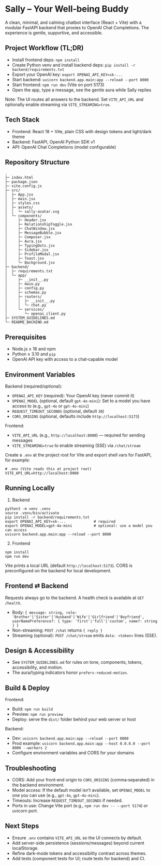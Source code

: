 # Sally – Your Well‑being Buddy

A clean, minimal, and calming chatbot interface (React + Vite) with a modular FastAPI backend that proxies to OpenAI Chat Completions. The experience is gentle, supportive, and accessible.

## Project Workflow (TL;DR)
- Install frontend deps: `npm install`
- Create Python venv and install backend deps: `pip install -r backend/requirements.txt`
- Export your OpenAI key: `export OPENAI_API_KEY=sk-...`
- Start backend: `uvicorn backend.app.main:app --reload --port 8000`
- Start frontend: `npm run dev` (Vite on port 5173)
- Open the app, type a message, see the gentle aura while Sally replies

Note: The UI routes all answers to the backend. Set `VITE_API_URL` and optionally enable streaming via `VITE_STREAMING=true`.

## Tech Stack
- Frontend: React 18 + Vite, plain CSS with design tokens and light/dark theme
- Backend: FastAPI, OpenAI Python SDK v1
- API: OpenAI Chat Completions (model configurable)

## Repository Structure
```
.
├─ index.html
├─ package.json
├─ vite.config.js
├─ src/
│  ├─ App.jsx
│  ├─ main.jsx
│  ├─ styles.css
│  ├─ assets/
│  │  └─ sally-avatar.svg
│  └─ components/
│     ├─ Header.jsx
│     ├─ RelationshipToggle.jsx
│     ├─ ChatWindow.jsx
│     ├─ MessageBubble.jsx
│     ├─ Composer.jsx
│     ├─ Aura.jsx
│     ├─ TypingDots.jsx
│     ├─ Sidebar.jsx
│     ├─ ProfileModal.jsx
│     ├─ Toast.jsx
│     └─ Background.jsx
├─ backend/
│  ├─ requirements.txt
│  └─ app/
│     ├─ __init__.py
│     ├─ main.py
│     ├─ config.py
│     ├─ schemas.py
│     ├─ routers/
│     │  ├─ __init__.py
│     │  └─ chat.py
│     └─ services/
│        └─ openai_client.py
├─ SYSTEM_GUIDELINES.md
└─ README_BACKEND.md
```

## Prerequisites
- Node.js ≥ 18 and npm
- Python ≥ 3.10 and `pip`
- OpenAI API key with access to a chat‑capable model

## Environment Variables
Backend (required/optional):
- `OPENAI_API_KEY` (required): Your OpenAI key (never commit it)
- `OPENAI_MODEL` (optional, default `gpt-4o-mini`): Set to a model you have access to (e.g., `gpt-4o` or `gpt-4o-mini`)
- `REQUEST_TIMEOUT_SECONDS` (optional, default `30`)
- `CORS_ORIGINS` (optional, defaults include `http://localhost:5173`)

Frontend:
- `VITE_API_URL` (e.g., `http://localhost:8000`) — required for sending messages
- `VITE_STREAMING=true` to enable streaming (SSE) via `/chat/stream`

Create a `.env` at the project root for Vite and export shell vars for FastAPI, for example:
```
# .env (Vite reads this at project root)
VITE_API_URL=http://localhost:8000
```

## Running Locally
1) Backend
```
python3 -m venv .venv
source .venv/bin/activate
pip install -r backend/requirements.txt
export OPENAI_API_KEY=sk-...             # required
export OPENAI_MODEL=gpt-4o-mini          # optional: use a model you can access
uvicorn backend.app.main:app --reload --port 8000
```

2) Frontend
```
npm install
npm run dev
```
Vite prints a local URL (default `http://localhost:5173`). CORS is preconfigured on the backend for local development.

## Frontend ⇄ Backend
Requests always go to the backend. A health check is available at `GET /health`.
- Body: `{ message: string, role: 'Brother'|'Sister'|'Husband'|'Wife'|'Girlfriend'|'Boyfriend', userNamePreference?: { type: 'first'|'full'|'custom', name?: string } }`
- Non-streaming: `POST /chat` returns `{ reply }`
- Streaming (optional): `POST /chat/stream` emits `data: <token>` lines (SSE).

## Design & Accessibility
- See `SYSTEM_GUIDELINES.md` for rules on tone, components, tokens, accessibility, and motion.
- The aura/typing indicators honor `prefers-reduced-motion`.

## Build & Deploy
Frontend:
- Build: `npm run build`
- Preview: `npm run preview`
- Deploy: serve the `dist/` folder behind your web server or host

Backend:
- Dev: `uvicorn backend.app.main:app --reload --port 8000`
- Prod example: `uvicorn backend.app.main:app --host 0.0.0.0 --port 8000 --workers 2`
- Configure environment variables and CORS for your domains

## Troubleshooting
- CORS: Add your front‑end origin to `CORS_ORIGINS` (comma‑separated) in the backend environment.
- Model access: If the default model isn’t available, set `OPENAI_MODEL` to one you can use (e.g., `gpt-4o`, `gpt-4o-mini`).
- Timeouts: Increase `REQUEST_TIMEOUT_SECONDS` if needed.
- Ports in use: Change Vite port (e.g., `npm run dev -- --port 5174`) or uvicorn port.

## Next Steps
- Ensure `.env` contains `VITE_API_URL` so the UI connects by default.
- Add server-side persistence (sessions/messages) beyond current localStorage.
- Refine dark-mode tokens and accessibility contrast across themes.
- Add tests (component tests for UI; route tests for backend) and CI.
